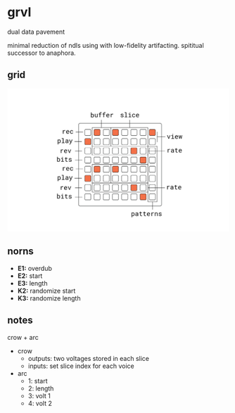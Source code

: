 # grvl

dual data pavement

minimal reduction of ndls using with low-fidelity artifacting. spititual successor to anaphora.

## grid

![documentation image](doc/gravl.png)

## norns

- **E1:** overdub
- **E2:** start
- **E3:** length
- **K2:** randomize start
- **K3:** randomize length

## notes

crow + arc
- crow
  - outputs: two voltages stored in each slice
  - inputs: set slice index for each voice
- arc
  - 1: start
  - 2: length
  - 3: volt 1
  - 4: volt 2 
